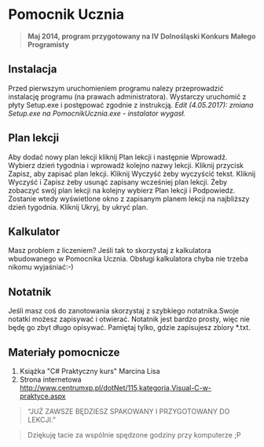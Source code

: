 Pomocnik Ucznia
===========================

>**Maj 2014, program przygotowany na IV Dolnośląski Konkurs Małego Programisty**

Instalacja
-------------------------
Przed pierwszym uruchomieniem programu
nalezy przeprowadzić instalację programu (na
prawach administratora). Wystarczy uruchomić
z płyty Setup.exe i postępować zgodnie z
instrukcją. _Edit (4.05.2017): zmiana Setup.exe na PomocnikUcznia.exe - instalator wygasł._

Plan lekcji
-------------------------
Aby dodać nowy plan lekcji kliknij Plan lekcji i
następnie Wprowadź.
Wybierz dzień tygodnia i wprowadź kolejno
nazwy lekcji.
Kliknij przycisk Zapisz, aby zapisać plan lekcji.
Kliknij Wyczyść żeby wyczyścić tekst.
Kliknij Wyczyść i Zapisz żeby usunąć zapisany
wcześniej plan lekcji.
Żeby zobaczyć swój plan lekcji na kolejny
wybierz Plan lekcji i Podpowiedz.
Zostanie wtedy wyświetlone okno z zapisanym
planem lekcji na najbliższy dzień tygodnia.
Kliknij Ukryj, by ukryć plan.

Kalkulator
-------------------------
Masz problem z liczeniem?
Jeśli tak to skorzystaj z kalkulatora
wbudowanego w Pomocnika Ucznia.
Obsługi kalkulatora chyba nie trzeba nikomu
wyjaśniać:-)

Notatnik
-------------------------
Jeśli masz coś do zanotowania skorzystaj
z szybkiego notatnika.Swoje notatki możesz
zapisywać i otwierać. Notatnik jest bardzo
prosty, więc nie będę go zbyt długo opisywać.
Pamiętaj tylko, gdzie zapisujesz zbiory *.txt.

Materiały pomocnicze
-------------------------
1. Książka "C# Praktyczny kurs" Marcina Lisa
2. Strona internetowa
http://www.centrumxp.pl/dotNet/115,kategoria,Visual-C-w-praktyce.aspx

>“JUŻ ZAWSZE BĘDZIESZ
>SPAKOWANY
>I PRZYGOTOWANY DO
>LEKCJI.”



>Dziękuję tacie za wspólnie spędzone godziny przy komputerze ;P
